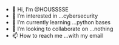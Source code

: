 - 👋 Hi, I’m @HOUSSSSE
- 👀 I’m interested in ...cybersecurity
- 🌱 I’m currently learning ...python bases
- 💞️ I’m looking to collaborate on ...nothing
- 📫 How to reach me ...with my email

<!---
HOUSSSSE/HOUSSSSE is a ✨ special ✨ repository because its `README.md` (this file) appears on your GitHub profile.
You can click the Preview link to take a look at your changes.
--->
